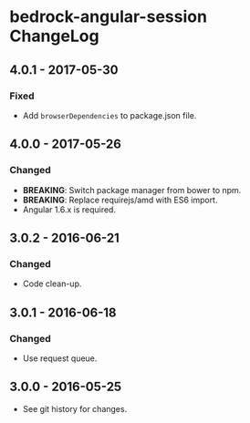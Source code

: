 # bedrock-angular-session ChangeLog

## 4.0.1 - 2017-05-30

### Fixed
- Add `browserDependencies` to package.json file.

## 4.0.0 - 2017-05-26

### Changed
- **BREAKING**: Switch package manager from bower to npm.
- **BREAKING**: Replace requirejs/amd with ES6 import.
- Angular 1.6.x is required.

## 3.0.2 - 2016-06-21

### Changed
- Code clean-up.

## 3.0.1 - 2016-06-18

### Changed
- Use request queue.

## 3.0.0 - 2016-05-25

- See git history for changes.
